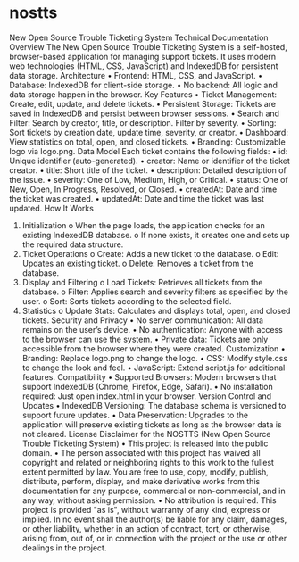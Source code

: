 # nostts
New Open Source Trouble Ticketing System
Technical Documentation
Overview
The New Open Source Trouble Ticketing System is a self-hosted, browser-based application for managing support tickets. It uses modern web technologies (HTML, CSS, JavaScript) and IndexedDB for persistent data storage.
Architecture
•	Frontend: HTML, CSS, and JavaScript.
•	Database: IndexedDB for client-side storage.
•	No backend: All logic and data storage happen in the browser.
Key Features
•	Ticket Management: Create, edit, update, and delete tickets.
•	Persistent Storage: Tickets are saved in IndexedDB and persist between browser sessions.
•	Search and Filter: Search by creator, title, or description. Filter by severity.
•	Sorting: Sort tickets by creation date, update time, severity, or creator.
•	Dashboard: View statistics on total, open, and closed tickets.
•	Branding: Customizable logo via logo.png.
Data Model
Each ticket contains the following fields:
•	id: Unique identifier (auto-generated).
•	creator: Name or identifier of the ticket creator.
•	title: Short title of the ticket.
•	description: Detailed description of the issue.
•	severity: One of Low, Medium, High, or Critical.
•	status: One of New, Open, In Progress, Resolved, or Closed.
•	createdAt: Date and time the ticket was created.
•	updatedAt: Date and time the ticket was last updated.
How It Works
1.	Initialization
o	When the page loads, the application checks for an existing IndexedDB database.
o	If none exists, it creates one and sets up the required data structure.
2.	Ticket Operations
o	Create: Adds a new ticket to the database.
o	Edit: Updates an existing ticket.
o	Delete: Removes a ticket from the database.
3.	Display and Filtering
o	Load Tickets: Retrieves all tickets from the database.
o	Filter: Applies search and severity filters as specified by the user.
o	Sort: Sorts tickets according to the selected field.
4.	Statistics
o	Update Stats: Calculates and displays total, open, and closed tickets.
Security and Privacy
•	No server communication: All data remains on the user’s device.
•	No authentication: Anyone with access to the browser can use the system.
•	Private data: Tickets are only accessible from the browser where they were created.
Customization
•	Branding: Replace logo.png to change the logo.
•	CSS: Modify style.css to change the look and feel.
•	JavaScript: Extend script.js for additional features.
Compatibility
•	Supported Browsers: Modern browsers that support IndexedDB (Chrome, Firefox, Edge, Safari).
•	No installation required: Just open index.html in your browser.
Version Control and Updates
•	IndexedDB Versioning: The database schema is versioned to support future updates.
•	Data Preservation: Upgrades to the application will preserve existing tickets as long as the browser data is not cleared.
License Disclaimer for the NOSTTS (New Open Source Trouble Ticketing System)
•	This project is released into the public domain.
•	The person associated with this project has waived all copyright and related or neighboring rights to this work to the fullest extent permitted by law. You are free to use, copy, modify, publish, distribute, perform, display, and make derivative works from this documentation for any purpose, commercial or non-commercial, and in any way, without asking permission.
•	No attribution is required. This project is provided "as is", without warranty of any kind, express or implied. In no event shall the author(s) be liable for any claim, damages, or other liability, whether in an action of contract, tort, or otherwise, arising from, out of, or in connection with the project or the use or other dealings in the project.

